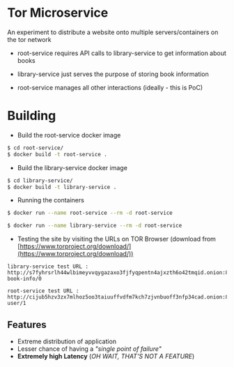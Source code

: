 # Tor Microservice

An experiment to distribute a website onto multiple servers/containers on the tor network

- root-service requires API calls to library-service to get information about books

- library-service just serves the purpose of storing book information

- root-service manages all other interactions (ideally - this is PoC)

# Building
- Build the root-service docker image
```bash
$ cd root-service/
$ docker build -t root-service .
```
- Build the library-service docker image
```bash
$ cd library-service/
$ docker build -t library-service .
```

- Running the containers 
```bash
$ docker run --name root-service --rm -d root-service
```
```bash
$ docker run --name library-service --rm -d root-service
```

- Testing the site by visiting the URLs on TOR Browser (download from [https://www.torproject.org/download/](https://www.torproject.org/download/))
```text
library-service test URL : http://s7fyhrsrlh44wlbimeyvvqygazaxo3fjfyqpentn4ajxzth6o42tmqid.onion:8001/library/get-book-info/0

root-service test URL : http://cijub5hzv3zx7mlhoz5oo3taiuuffvdfm7kch7zjvnbuoff3nfp34cad.onion:8000/root/get-user/1
```

## Features 
- Extreme distribution of application
- Lesser chance of having a *"single point of failure"*
- **Extremely high Latency** (*OH WAIT, THAT'S NOT A FEATURE*)

